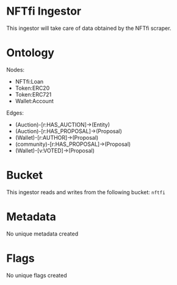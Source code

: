 # NFTfi Ingestor

This ingestor will take care of data obtained by the NFTfi scraper.

# Ontology

Nodes:

- NFTfi:Loan
- Token:ERC20
- Token:ERC721
- Wallet:Account

Edges:

- (Auction)-[r:HAS_AUCTION]->(Entity)
- (Auction)-[r:HAS_PROPOSAL]->(Proposal)
- (Wallet)-[r:AUTHOR]->(Proposal)
- (community)-[r:HAS_PROPOSAL]->(Proposal)
- (Wallet)-[v:VOTED]->(Proposal)

# Bucket

This ingestor reads and writes from the following bucket: `nftfi`

# Metadata

No unique metadata created

# Flags

No unique flags created
